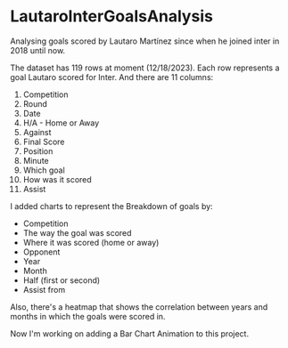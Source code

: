 # LautaroInterGoalsAnalysis
Analysing goals scored by Lautaro Martínez since when he joined inter in 2018 until now.

The dataset has 119 rows at moment (12/18/2023). Each row represents a goal Lautaro scored for Inter. And there are 11 columns:

1. Competition
2. Round
3. Date
4. H/A - Home or Away
5. Against
6. Final Score
7. Position
8. Minute
9. Which goal
10. How was it scored
11. Assist

I added charts to represent the Breakdown of goals by:
- Competition
- The way the goal was scored
- Where it was scored (home or away)
- Opponent
- Year
- Month
- Half (first or second)
- Assist from

Also, there's a heatmap that shows the correlation between years and months in which the goals were scored in.

Now I'm working on adding a Bar Chart Animation to this project.
